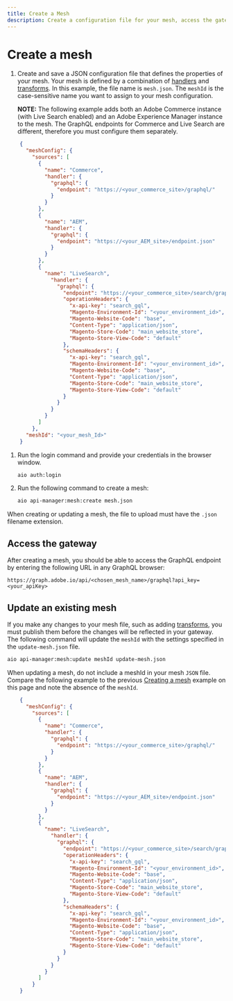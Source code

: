 ```yaml
---
title: Create a Mesh
description: Create a configuration file for your mesh, access the gateway, and update your configuration file.
---
```


# Create a mesh

1. Create and save a JSON configuration file that defines the properties of your mesh. Your mesh is defined by a combination of [handlers] and [transforms]. In this example, the file name is `mesh.json`. The `meshId` is the case-sensitive name you want to assign to your mesh configuration.

    **NOTE:** The following example adds both an Adobe Commerce instance (with Live Search enabled) and an Adobe Experience Manager instance to the mesh. The GraphQL endpoints for Commerce and Live Search are different, therefore you must configure them separately.

  ```json
      {
        "meshConfig": {
          "sources": [
            {
              "name": "Commerce",
              "handler": {
                "graphql": {
                  "endpoint": "https://<your_commerce_site>/graphql/"
                }
              }
            },
            {
              "name": "AEM",
              "handler": {
                "graphql": {
                  "endpoint": "https://<your_AEM_site>/endpoint.json"
                }
              }
            },
            {
              "name": "LiveSearch",
                "handler": {
                  "graphql": {
                    "endpoint": "https://<your_commerce_site>/search/graphql",
                    "operationHeaders": {
                      "x-api-key": "search_gql",
                      "Magento-Environment-Id": "<your_environment_id>",
                      "Magento-Website-Code": "base",
                      "Content-Type": "application/json",
                      "Magento-Store-Code": "main_website_store",
                      "Magento-Store-View-Code": "default"
                    },
                    "schemaHeaders": {
                      "x-api-key": "search_gql",
                      "Magento-Environment-Id": "<your_environment_id>",
                      "Magento-Website-Code": "base",
                      "Content-Type": "application/json",
                      "Magento-Store-Code": "main_website_store",
                      "Magento-Store-View-Code": "default"
                    }
                  }
                }
              }
            ]
          },
        "meshId": "<your_mesh_Id>"
      }
  ```

1. Run the login command and provide your credentials in the browser window.

    ```bash
    aio auth:login
    ```

1. Run the following command to create a mesh:

    ```bash
    aio api-manager:mesh:create mesh.json
    ```

<InlineAlert variant="info" slots="text"/>

When creating or updating a mesh, the file to upload must have the `.json` filename extension.

## Access the gateway

After creating a mesh, you should be able to access the GraphQL endpoint by entering the following URL in any GraphQL browser:

`https://graph.adobe.io/api/<chosen_mesh_name>/graphql?api_key=<your_apiKey>`

## Update an existing mesh

If you make any changes to your mesh file, such as adding [transforms], you must publish them before the changes will be reflected in your gateway. The following command will update the `meshId` with the settings specified in the `update-mesh.json` file.

```bash
aio api-manager:mesh:update meshId update-mesh.json
```

When updating a mesh, do not include a meshId in your mesh `JSON` file. Compare the following example to the previous [Creating a mesh](#creating_a_mesh) example on this page and note the absence of the `meshId`.

```json
    {
      "meshConfig": {
        "sources": [
          {
            "name": "Commerce",
            "handler": {
              "graphql": {
                "endpoint": "https://<your_commerce_site>/graphql/"
              }
            }
          },
          {
            "name": "AEM",
            "handler": {
              "graphql": {
                "endpoint": "https://<your_AEM_site>/endpoint.json"
              }
            }
          },
          {
            "name": "LiveSearch",
              "handler": {
                "graphql": {
                  "endpoint": "https://<your_commerce_site>/search/graphql",
                  "operationHeaders": {
                    "x-api-key": "search_gql",
                    "Magento-Environment-Id": "<your_environment_id>",
                    "Magento-Website-Code": "base",
                    "Content-Type": "application/json",
                    "Magento-Store-Code": "main_website_store",
                    "Magento-Store-View-Code": "default"
                  },
                  "schemaHeaders": {
                    "x-api-key": "search_gql",
                    "Magento-Environment-Id": "<your_environment_id>",
                    "Magento-Website-Code": "base",
                    "Content-Type": "application/json",
                    "Magento-Store-Code": "main_website_store",
                    "Magento-Store-View-Code": "default"
                  }
                }
              }
            }
          ]
        }
    }
```

<!-- Link Definitions -->
[handlers]: source-handlers.md
[transforms]: transforms.md
